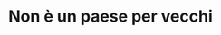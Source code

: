 ---
layout: post
title: Non è un paese per vecchi
director: Cohen brothers
year: 2007
cover: https://images.mubicdn.net/images/film/117/cache-47780-1559332906/image-w1280.jpg
imdb_id: tt0477348
---